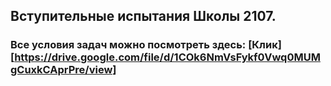 ## Вступительные испытания Школы 2107.

### Все условия задач можно посмотреть здесь: [Клик][https://drive.google.com/file/d/1COk6NmVsFykf0Vwq0MUMgCuxkCAprPre/view]
